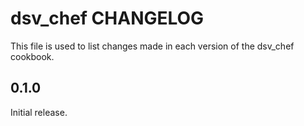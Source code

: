 # dsv_chef CHANGELOG

This file is used to list changes made in each version of the dsv_chef cookbook.

## 0.1.0

Initial release.
